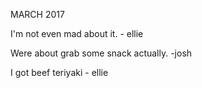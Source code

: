 MARCH 2017

I'm not even mad about it. - ellie

Were about grab some snack actually. -josh

I got beef teriyaki - ellie